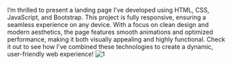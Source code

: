 I’m thrilled to present a landing page I’ve developed using HTML, CSS, JavaScript, and Bootstrap. This project is fully responsive, ensuring a seamless experience on any device. With a focus on clean design and modern aesthetics, the page features smooth animations and optimized performance, making it both visually appealing and highly functional. Check it out to see how I’ve combined these technologies to create a dynamic, user-friendly web experience!
![1](https://github.com/user-attachments/assets/4b56e322-1f78-4fa5-a94f-90ee76d5cbcb)
